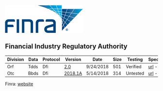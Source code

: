 [![Finra](https://github.com/Open-Markets-Initiative/Directory/blob/master/Images/Finra.png)](https://www.finra.org)


## Financial Industry Regulatory Authority

| Division | Data | Protocol | Version | Date | Size | Testing | Specification |
| --- | --- | --- | --- | --- | --- | --- | --- |
| Orf | Tdds | Dfi | [2.0][Finra.Orf.Tdds.Dfi.v2.0.Structs] | 9/24/2018 | 501 | Verified | [url][Finra.Orf.Tdds.Dfi.v2.0.Url] - [pdf][Finra.Orf.Tdds.Dfi.v2.0.Pdf] |
| Otc | Bbds | Dfi | [2018.1A][Finra.Otc.Bbds.Dfi.v2018.1A.Structs] | 5/14/2018 | 314 | Untested | [url][Finra.Otc.Bbds.Dfi.v2018.1A.Url] - [pdf][Finra.Otc.Bbds.Dfi.v2018.1A.Pdf] |


Finra: [website](https://www.finra.org "Go to Financial Industry Regulatory Authority")


[Finra.Orf.Tdds.Dfi.v2.0.Structs]: https://github.com/Open-Markets-Initiative/CSharp.Packed.Structs/blob/master/Finra/Finra.Orf.Tdds.Dfi.v2.0.cs "Finra Orf Tdds Dfi v2.0 C# Parsers Source File"
[Finra.Orf.Tdds.Dfi.v2.0.Url]: https://www.finra.org/filing-reporting/orf/orf-forms-and-documentation "Specification url"
[Finra.Orf.Tdds.Dfi.v2.0.Pdf]: https://github.com/Open-Markets-Initiative/Directory/blob/master/Specifications/Finra/Finra.Orf.Tdds.Dfi.v2.0.pdf "Financial Industry Regulatory Authority 2.0 Pdf"
[Finra.Otc.Bbds.Dfi.v2018.1A.Structs]: https://github.com/Open-Markets-Initiative/CSharp.Packed.Structs/blob/master/Finra/Finra.Otc.Bbds.Dfi.v2018.1A.cs "Finra Otc Bbds Dfi v2018.1A C# Parsers Source File"
[Finra.Otc.Bbds.Dfi.v2018.1A.Url]: https://www.finra.org/filing-reporting/otcbb/otcbb-forms-documentation "Specification url"
[Finra.Otc.Bbds.Dfi.v2018.1A.Pdf]: https://github.com/Open-Markets-Initiative/Directory/blob/master/Specifications/Finra/Finra.Otc.Bbds.Dfi.v2018.1A.pdf "Financial Industry Regulatory Authority 2018.1A Pdf"
